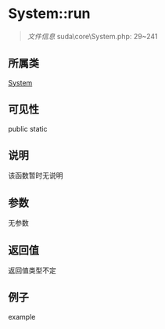# System::run

> *文件信息* suda\core\System.php: 29~241
## 所属类 

[System](../System.md)

## 可见性

  public  static
## 说明

该函数暂时无说明

## 参数

无参数
## 返回值
返回值类型不定
## 例子

example